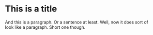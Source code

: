# This is a title

And this is a paragraph. Or a sentence at least. Well, now it does sort of look like a paragraph. Short one though.
